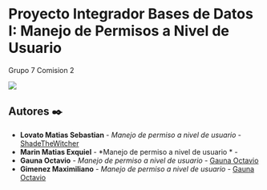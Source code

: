 # Proyecto Integrador Bases de Datos I: Manejo de Permisos a Nivel de Usuario
Grupo 7 Comision 2

  <p align="left">
   <img src="https://img.shields.io/badge/STATUS-EN%20DESAROLLO-green">
   </p>




## Autores ✒️

* **Lovato Matias Sebastian** - *Manejo de permiso a nivel de usuario* - [ShadeTheWitcher](https://github.com/ShadeTheWitcher)
* **Marin Matias Exquiel** - *Manejo de permiso a nivel de usuario * - []()
* **Gauna Octavio** - *Manejo de permiso a nivel de usuario* - [Gauna Octavio]()
* **Gimenez Maximiliano** - *Manejo de permiso a nivel de usuario* - [Gauna Octavio]()
